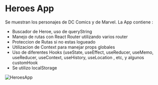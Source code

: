 # Heroes App

Se muestran los personajes de DC Comics y de Marvel. 
La App contiene :

- Buscador de Heroe, uso de queryString 
- Manejo de rutas con React Router utilizando varios router 
- Proteccion de Rutas si no estas logueado
- Utilizacion de Context para manejar props globales
- Uso de diferentes Hooks (useState, useEffect,  useReducer, useMemo, useReducer, useContext, useHistory,       useLocation , etc, y algunos customHook
- Se utilizo localStorage

![HeroesApp](https://github.com/fergim1/heroes-app/blob/main/HeroesApp.gif )
